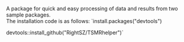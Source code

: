 A package for quick and easy processing of data and results from two sample packages.  
The installation code is as follows:
`install.packages("devtools")  

devtools::install_github("RightSZ/TSMRhelper")`
